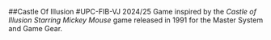 ##Castle Of Illusion 
#UPC-FIB-VJ 2024/25
Game inspired by the *Castle of Illusion Starring Mickey Mouse* game released in 1991 for the Master System and Game Gear.
